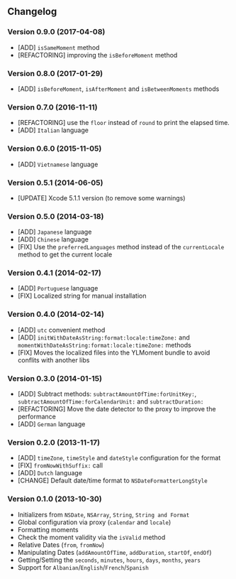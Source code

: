 ## Changelog

### Version 0.9.0 (2017-04-08)
- [ADD] `isSameMoment` method
- [REFACTORING] improving the `isBeforeMoment` method 

### Version 0.8.0 (2017-01-29)
- [ADD] `isBeforeMoment`, `isAfterMoment` and `isBetweenMoments` methods

### Version 0.7.0 (2016-11-11)
- [REFACTORING] use the `floor` instead of `round` to print the elapsed time.
- [ADD] `Italian` language

### Version 0.6.0 (2015-11-05)
- [ADD] `Vietnamese` language

### Version 0.5.1 (2014-06-05)
- [UPDATE] Xcode 5.1.1 version (to remove some warnings)

### Version 0.5.0 (2014-03-18)
- [ADD] `Japanese` language
- [ADD] `Chinese` language
- [FIX] Use the `preferredLanguages` method instead of the `currentLocale` method to get the current locale

### Version 0.4.1 (2014-02-17)

- [ADD] `Portuguese` language
- [FIX] Localized string for manual installation

### Version 0.4.0 (2014-02-14)

- [ADD] `utc` convenient method
- [ADD] `initWithDateAsString:format:locale:timeZone:` and `momentWithDateAsString:format:locale:timeZone:` methods
- [FIX] Moves the localized files into the YLMoment bundle to avoid conflits with another libs

### Version 0.3.0 (2014-01-15)

- [ADD] Subtract methods: `subtractAmountOfTime:forUnitKey:`, `subtractAmountOfTime:forCalendarUnit:` and `subtractDuration:`
- [REFACTORING] Move the date detector to the proxy to improve the performance
- [ADD] `German` language

### Version 0.2.0 (2013-11-17)

- [ADD] `timeZone`, `timeStyle` and `dateStyle` configuration for the format
- [FIX] `fromNowWithSuffix:` call
- [ADD] `Dutch` language
- [CHANGE] Default date/time format to `NSDateFormatterLongStyle`

### Version 0.1.0 (2013-10-30)

- Initializers from `NSDate`, `NSArray`, `String`, `String and Format`
- Global configuration via proxy (`calendar` and `locale`)
- Formatting moments
- Check the moment validity via the `isValid` method
- Relative Dates (`from`, `fromNow`)
- Manipulating Dates (`addAmountOfTime`, `addDuration`, `startOf`, `endOf`)
- Getting/Setting the `seconds`, `minutes`, `hours`, `days`, `months`, `years`
- Support for `Albanian`/`English`/`French`/`Spanish`
